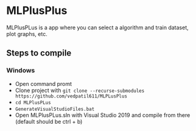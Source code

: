 # MLPlusPlus

MLPlusPLus is a app where you can select a algorithm and train dataset, plot graphs, etc.

## Steps to compile

### Windows
* Open command promt
* Clone project with `git clone --recurse-submodules https://github.com/vedpatil611/MLPLusPlus`
* `cd MLPlusPLus`
* `GenerateVisualStudioFiles.bat`
* Open MLPlusPLus.sln with Visual Studio 2019 and compile from there (default should be ctrl + b)
